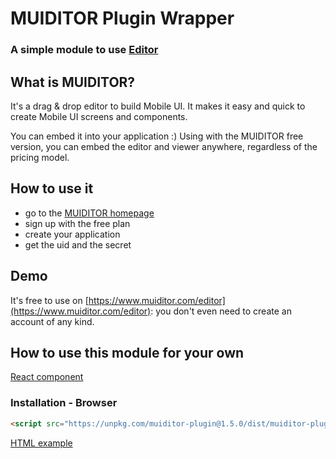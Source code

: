 # MUIDITOR Plugin Wrapper
### A simple module to use [Editor](https://www.muiditor.com/editor)

## What is MUIDITOR?
It's a drag & drop editor to build Mobile UI. It makes it easy and quick to create Mobile UI screens and components.

You can embed it into your application :) Using with the MUIDITOR free version, you can embed the editor and viewer anywhere, regardless of the pricing model.

## How to use it

* go to the [MUIDITOR homepage](https://www.muiditor.com/signup)
* sign up with the free plan
* create your application
* get the uid and the secret

## Demo

It's free to use on [https://www.muiditor.com/editor](https://www.muiditor.com/editor): you don't even need to create an account of any kind.

## How to use this module for your own

[React component](./examples/react-sample/README.md)

### Installation - Browser

```html
<script src="https://unpkg.com/muiditor-plugin@1.5.0/dist/muiditor-plugin.min.js"></script>
```

[HTML example](./examples/browser-sample/index.html)
